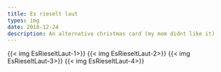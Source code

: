 ```yaml
---
title: Es rieselt laut
types: img
date: 2018-12-24
description: An alternative christmas card (my mom didnt like it)
---
```

{{< img EsRieseltLaut-1>}}
{{< img EsRieseltLaut-2>}}
{{< img EsRieseltLaut-3>}}
{{< img EsRieseltLaut-4>}}
